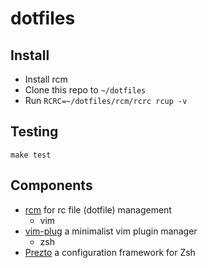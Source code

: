 # dotfiles

## Install

- Install rcm
- Clone this repo to `~/dotfiles`
- Run `RCRC=~/dotfiles/rcm/rcrc rcup -v`

## Testing

`make test`

## Components

- [rcm](https://github.com/thoughtbot/rcm) for rc file (dotfile) management
    - vim
- [vim-plug](https://github.com/junegunn/vim-plug) a minimalist vim plugin manager
    - zsh
- [Prezto](https://github.com/sorin-ionescu/prezto) a configuration framework for Zsh
